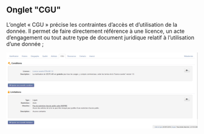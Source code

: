 ## Onglet "CGU"

L’onglet « CGU » précise les contraintes d’accès et d’utilisation de la donnée. Il permet de faire directement référence à une licence, un acte d’engagement ou tout autre type de document juridique relatif à l’utilisation d’une donnée ;


![Edition unitaire - CGU](../../images/inv_edit_one_cgu.png "L'édition unitaire - onglet CGU")

